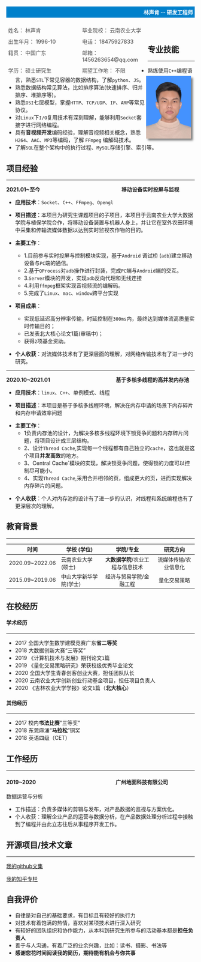 <div style="background-color: #0080cb;width: 100%;">
	<h4 style="color: white;text-align: right;padding: 5px;">林声肯 -- 研发工程师</h4>
</div>

<div style="float: left;display: flex;flex-wrap: wrap;width: 75%;justify-content: space-between;">
    <div style="width: 45%;font-weight: 500;color: #4c4c4c;font-size: 14px;margin: 5px;">姓名： 林声肯</div>
    <div style="width: 45%;font-weight: 500;color: #4c4c4c;font-size: 14px;margin: 5px;">毕业院校： 云南农业大学</div>
    <div style="width: 45%;font-weight: 500;color: #4c4c4c;font-size: 14px;margin: 5px;">出生年月： 1996-10</div>
    <div style="width: 45%;font-weight: 500;color: #4c4c4c;font-size: 14px;margin: 5px;">电话： 18475927833</div>
    <div style="width: 45%;font-weight: 500;color: #4c4c4c;font-size: 14px;margin: 5px;">籍贯： 中国广东</div>
    <div style="width: 45%;font-weight: 500;color: #4c4c4c;font-size: 14px;margin: 5px;">邮箱： 1456263654@qq.com</div>
    <div style="width: 45%;font-weight: 500;color: #4c4c4c;font-size: 14px;margin: 5px;">学历： 硕士研究生</div>
    <div style="width: 45%;font-weight: 500;color: #4c4c4c;font-size: 14px;margin: 5px;">期望工作地： 不限</div>
</div>
<div>
    <div style="float: right;margin-right: 10px;">
        <img src="my.jpg" width="120px" height="167px" style="box-shadow: 5px 5px 5px rgba(0,0,0,.5);">
    </div>
</div>
　　　　　　　　　　　　

## 专业技能

------

- 熟练使用`C++`编程语言，熟悉`STL`下常见容器的数据结构，了解`python`、`JS`。
- 熟悉数据结构常见算法，比如排序算法(快速排序、归并排序、堆排序等)。
- 熟悉`OSI`七层模型，掌握`HTTP`、`TCP/UDP`、`IP`、`ARP`等常见协议。
- 对`Linux`下`I/O`复用技术有深刻理解，能够利用`Socket`套接字进行网络编程。
- 具有**音视频开发**编码经验，理解音视频相关概念，熟悉`H264`、`AAC`、`MP3`等编码，了解 `FFmpeg` 编解码技术。
- 了解`SQL`在整个架构中的执行过程、`MySQL`存储引擎、索引等。

## 项目经验

-----
**2021.01~至今** 　　　　　　　　　　　　　　　  **移动设备实时投屏与监视**

- **应用技术**：`Socket`、`C++`、`FFmpeg`、`Opengl`

- **项目描述**：本项目为研究生课题项目的子项目，本项目于云南农业大学大数据学院与植保学院合作，将移动设备装置与机器人身上，并让它在室外农田环境中采集和传输流媒体数据以达到实时监视农作物的目的。
- **主要工作**：
  * 1.目前参与实时投屏与控制模块实现，基于`Android` 调试桥 (`adb`)建立移动设备与`PC`端的通信。
  * 2.基于`QProcess`对`adb`操作进行封装，完成`PC`端与`Android`端的交互。
  * 3.`Server`模块的开发，实现`adb`反向代理和无线连接
  * 4.利用`ffmpeg`框架实现音视频流的编解码。
  * 5.完成了`Linux`、`mac`、`window`跨平台实现
  
- **项目成果**：
  - 实现低延迟高分辨率传输，时延控制在`300ms`内，最终达到媒体流高质量实时传输目的；
  - 已发表北大核心论文1篇(审稿中)；
  - 获得`2`项基金资助。

- **个人收获**：对流媒体技术有了更深层面的理解，对网络传输技术有了进一步的研究。

-----
**2020.10~2021.01** 　　　　　　　　　　　　  **基于多核多线程的高并发内存池**

- **应用技术**：`linux`、`C++`、单例模式、线程

- **项目描述**：本项目是基于多核多线程环境，解决在内存申请的场景下内存碎片和内存申请效率问题
  
* **主要工作**：
  * 1负责内存池的设计，为解决多核多线程环境下锁竞争问题和内存碎片问题，将项目设计成三层结构。
  * 2、设计`Thread Cache`,实现每一个线程都有自己独立的`cache`，这也就是这个项目**并发高效**的地方。
  * 3、Central Cache`模块的实现，解决锁竞争问题，使得锁的力度可以控制尽可能小。
  * 4、实现`Thread Cache`,采用合并相邻的页，组成更大的页，进而实现解决内存碎片的问题。

- **个人收获**：个人对内存池的设计有了进一步的认识，对线程和系统编程也有了更深层次的理解。

## 教育背景

----

| 时间            | 学校 (学位)                   |           学院/专业           |       研究方向        |
| --------------- | ---------------------- | :---------------------------: | :-------------------: |
| 2020.09~2022.06 | 云南农业大学(硕士)     | **大数据学院**/农业工程与信息技术 | 流媒体传输/农业信息化 |
| 2015.09~2019.06 | 中山大学新华学院(学士) |    经济与贸易学院/金融工程    |     量化交易策略      |

## 在校经历

#### 学术经历
-----
- 2017 全国大学生数学建模竞赛广东**省二等奖**
- 2018 大数据创新大赛“三等奖”
- 2019 《计算机技术与发展》期刊论文`1`篇
- 2019 《量化交易策略研究》荣获校级优秀毕业论文
- 2020 全国大学生青春创客创业大赛，担任团队队长
- 2020 云南农业大学创新创业行动基金项目，担任项目负责人
- 2020 《吉林农业大学学报》论文`1`篇（**北大核心**）

#### 其他经历
-----
- 2017 校内**书法比赛**"三等奖"
- 2018 东莞麻涌“**马拉松**”铜奖
- 2018 英语四级（CET）







## 工作经历

----

#### 2019~2020　　　　　　　　　　　　　　　  广州地面科技有限公司
数据运营与分析

- 工作描述：负责多媒体的剪辑与发布，对产品数据的监视与方案优化。
- 个人收获：理解企业产品的运营与数据分析，在产品数据处理分析过程中接触到了编程并由此立志往后从事程序开发工作。


## 开源项目/技术文章

----

[我的github文集](https://linkge-web.gitee.io/kendall-cpp/#/)

[我的知乎专栏](https://www.zhihu.com/people/kge-85-76/columns)

## 自我评价

- 自律是对自己的基础要求，有目标且有较好的执行力
- 对技术有着饱满的热情，喜欢对某项技术进行深入研究
- 有较好的团队组织和协作能力，从本科到研究生所参与的活动基本都是**担任负责人**
- 善于与人沟通，有着广泛的业余兴趣，比如：读书、摄影、书法等
- **感谢您花时间阅读我的简历，期待能有机会与你共事**

